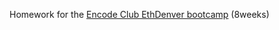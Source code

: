 Homework for the [Encode Club EthDenver bootcamp](https://www.encode.club/ethdenver-bootcamp) (8weeks) 